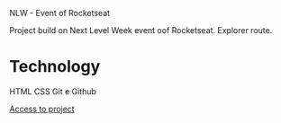 NLW - Event of Rocketseat

Project build on Next Level Week event oof Rocketseat. Explorer route.

# Technology
HTML
CSS
Git e Github

<a href="https://fernandakagami.github.io/nlw-esports/">Access to project</a>

